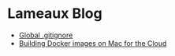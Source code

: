 # Lameaux Blog
- [Global .gitignore](01-global-gitignore.md)
- [Building Docker images on Mac for the Cloud](02-docker-arm64.md)
